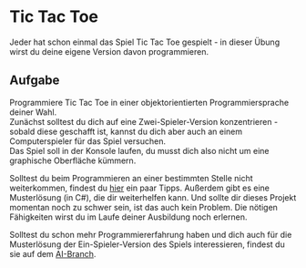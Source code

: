 # Tic Tac Toe
Jeder hat schon einmal das Spiel Tic Tac Toe gespielt - in dieser Übung wirst du deine eigene Version davon programmieren.

## Aufgabe
Programmiere Tic Tac Toe in einer objektorientierten Programmiersprache deiner Wahl.  
Zunächst solltest du dich auf eine Zwei-Spieler-Version konzentrieren - sobald diese geschafft ist, kannst du dich aber auch an einem Computerspieler für das Spiel versuchen.  
Das Spiel soll in der Konsole laufen, du musst dich also nicht um eine graphische Oberfläche kümmern.

Solltest du beim Programmieren an einer bestimmten Stelle nicht weiterkommen, findest du [hier](Hints.md) ein paar Tipps. Außerdem gibt es eine Musterlösung (in C#), die dir weiterhelfen kann. Und sollte dir dieses Projekt momentan noch zu schwer sein, ist das auch kein Problem. Die nötigen Fähigkeiten wirst du im Laufe deiner Ausbildung noch erlernen.

Solltest du schon mehr Programmiererfahrung haben und dich auch für die Musterlösung der Ein-Spieler-Version des Spiels interessieren, findest du sie auf dem [AI-Branch](../AI).